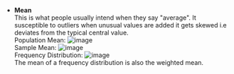


  - **Mean** \
     This is what people usually intend when they say "average". It susceptible to outliers when unusual values are added it gets skewed i.e deviates from the typical central value. \
     Population Mean: ![image](https://user-images.githubusercontent.com/58425689/106349996-b7cddc80-62fa-11eb-9dc4-2f4fbebb590e.png) \
     Sample Mean: ![image](https://user-images.githubusercontent.com/58425689/106350000-bac8cd00-62fa-11eb-9f1c-5b73463087ab.png) \
     Frequency Distribution: ![image](https://user-images.githubusercontent.com/58425689/106350002-be5c5400-62fa-11eb-82a9-63276479228f.png) \
     The mean of a frequency distribution is also the weighted mean.
